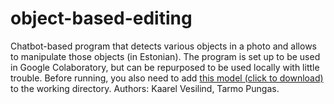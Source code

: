 # object-based-editing
Chatbot-based program that detects various objects in a photo and allows to manipulate those objects (in Estonian).
The program is set up to be used in Google Colaboratory, but can be repurposed to be used locally with little trouble.
Before running, you also need to add [this model (click to download)](https://github.com/OlafenwaMoses/ImageAI/releases/download/essentials-v5/resnet50_coco_best_v2.1.0.h5/) to the working directory.
Authors: Kaarel Vesilind, Tarmo Pungas.
